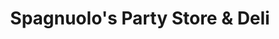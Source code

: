 ---
title: "Spagnuolo's Party Store & Deli"
url: /bath/spagnuolos-party-store-und-deli/
shop: Lebensmittel
---